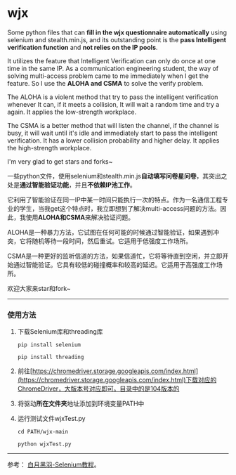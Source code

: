 # wjx
Some python files that can **fill in the wjx questionnaire automatically** using selenium and stealth.min.js, and its outstanding point is the **pass Intelligent verification function** and **not relies on the IP pools**.

It utilizes the feature that Intelligent Verification can only do once at one time in the same IP. As a communication engineering student, the way of solving multi-access problem came to me immediately when I get the feature. So I use the **ALOHA and CSMA** to solve the verify problem.

The ALOHA is a violent method that try to pass the intelligent verification whenever It can, if it meets a collision, It will wait a random time and try a again. It applies the low-strength workplace.

The CSMA is a better method that will listen the channel, if the channel is busy, it will wait until it's idle and immediately start to pass the intelligent verification. It has a lower collision probability and higher delay. It applies the high-strength workplace.

I'm very glad to get stars and forks~

一些python文件，使用selenium和stealth.min.js**自动填写问卷星问卷**，其突出之处是**通过智能验证功能**，并且**不依赖IP池工作**。

它利用了智能验证在同一IP中某一时间只能执行一次的特点。作为一名通信工程专业的学生，当我get这个特点时，我立即想到了解决multi-access问题的方法。因此，我使用**ALOHA和CSMA**来解决验证问题。

ALOHA是一种暴力方法，它试图在任何可能的时候通过智能验证，如果遇到冲突，它将随机等待一段时间，然后重试。它适用于低强度工作场所。

CSMA是一种更好的监听信道的方法，如果信道忙，它将等待直到空闲，并立即开始通过智能验证。它具有较低的碰撞概率和较高的延迟。它适用于高强度工作场所。

欢迎大家来star和fork~

_________________
### 使用方法
1. 下载Selenium库和threading库

    `pip install selenium`
    
    `pip install threading`

2. 前往[https://chromedriver.storage.googleapis.com/index.html](https://chromedriver.storage.googleapis.com/index.html)下载对应的ChromeDriver，大版本号对应即可。目录中的是104版本的

3. 将驱动**所在文件夹**地址添加到环境变量PATH中

4. 运行测试文件wjxTest.py

    `cd PATH/wjx-main`

    `python wjxTest.py`

_________________

参考： [白月黑羽-Selenium教程](https://www.byhy.net/tut/auto/selenium/)。
